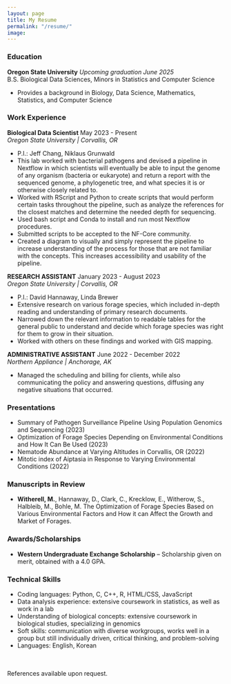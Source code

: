 ```yaml
---
layout: page
title: My Resume
permalink: "/resume/"
image: 
---
```



### Education
**Oregon State University** *Upcoming graduation June 2025* \
B.S. Biological Data Sciences, Minors in Statistics and Computer Science
* Provides a background in Biology, Data Science, Mathematics, Statistics, and Computer Science

### Work Experience
**Biological Data Scientist** May 2023 - Present \
*Oregon State University | Corvallis, OR*
* P.I.: Jeff Chang, Niklaus Grunwald
* This lab worked with bacterial pathogens and devised a pipeline in Nextflow in which scientists will eventually be able to input the genome of any organism (bacteria or eukaryote) and return a report with the sequenced genome, a phylogenetic tree, and what species it is or otherwise closely related to.
* Worked with RScript and Python to create scripts that would perform certain tasks throughout the pipeline, such as analyze the references for the closest matches and determine the needed depth for sequencing.
* Used bash script and Conda to install and run most Nextflow procedures.
* Submitted scripts to be accepted to the NF-Core community.
* Created a diagram to visually and simply represent the pipeline to increase understanding of the process for those that are not familiar with the concepts. This increases accessibility and usability of the pipeline.

**RESEARCH ASSISTANT** January 2023 - August 2023 \
*Oregon State University | Corvallis, OR*
* P.I.: David Hannaway, Linda Brewer
* Extensive research on various forage species, which included in-depth reading and understanding of primary research documents.
* Narrowed down the relevant information to readable tables for the general public to understand and decide which forage species was right for them to grow in their situation.
* Worked with others on these findings and worked with GIS mapping.

**ADMINISTRATIVE ASSISTANT** June 2022 - December 2022 \
*Northern Appliance | Anchorage, AK*
* Managed the scheduling and billing for clients, while also communicating the policy and answering questions, diffusing any negative situations that occurred.


### Presentations 
* Summary of Pathogen Surveillance Pipeline Using Population Genomics and Sequencing (2023)
* Optimization of Forage Species Depending on Environmental Conditions and How It Can Be Used (2023)
* Nematode Abundance at Varying Altitudes in Corvallis, OR (2022)
* Mitotic index of Aiptasia in Response to Varying Environmental Conditions (2022)

### Manuscripts in Review
* **Witherell, M.**, Hannaway, D., Clark, C., Krecklow, E., Witherow, S., Halbleib, M., Bohle, M. The 
Optimization of Forage Species Based on Various Environmental Factors and How it can Affect the Growth 
and Market of Forages.

### Awards/Scholarships
* **Western Undergraduate Exchange Scholarship** – Scholarship given on merit, obtained with a 4.0 GPA.

### Technical Skills
* Coding languages: Python, C, C++, R, HTML/CSS, JavaScript
* Data analysis experience: extensive coursework in statistics, as well as work in a lab
* Understanding of biological concepts: extensive coursework in biological studies, specializing in 
genomics
* Soft skills: communication with diverse workgroups, works well in a group but still individually driven, 
critical thinking, and problem-solving
* Languages: English, Korean

\
\
References available upon request.